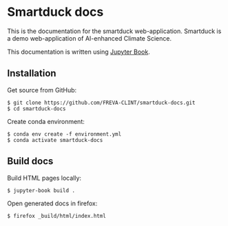 # Smartduck docs

This is the documentation for the smartduck web-application.
Smartduck is a demo web-application of AI-enhanced Climate Science.

This documentation is written using [Jupyter Book](https://jupyterbook.org/intro.html).

## Installation

Get source from GitHub:
```
$ git clone https://github.com/FREVA-CLINT/smartduck-docs.git
$ cd smartduck-docs
```

Create conda environment:
```
$ conda env create -f environment.yml
$ conda activate smartduck-docs
```

## Build docs

Build HTML pages locally:
```
$ jupyter-book build .
```

Open generated docs in firefox:
```
$ firefox _build/html/index.html
```
